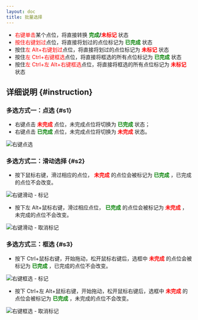 ```yaml
---
layout: doc
title: 批量选择
---
```


- <span style="color: red">右键单击</span>某个点位，将直接转换 **<span style="color: green">完成</span>/<span style="color: red">未标记</span>** 状态
- <span style="color: red">按住右键划过</span>点位，将直接将划过的点位标记为 **<span style="color: green">已完成</span>** 状态
- 按住<span style="color: red">左 Alt+右键划过</span>点位，将直接将划过的点位标记为 **<span style="color: red">未标记</span>** 状态
- 按住<span style="color: red">左 Ctrl+右键框选</span>点位，将直接将框选的所有点位标记为 **<span style="color: green">已完成</span>** 状态
- 按住<span style="color: red">左 Ctrl+左 Alt+右键框选</span>点位，将直接将框选的所有点位标记为 **<span style="color: red">未标记</span>** 状态

## **详细说明** {#instruction}

### 多选方式一：点选 {#s1}

- 右键点击 **<span style="color: red">未完成</span>** 点位，未完成点位将切换为 **<span style="color: green">已完成</span>** 状态；
- 右键点击 **<span style="color: green">已完成</span>** 点位，未完成点位将切换为 **<span style="color: red">未完成</span>** 状态。

![](/imgs/zh/manual/batch-selection/BS-01-Dot.gif '右键点选')

### 多选方式二：滑动选择 {#s2}

- 按下鼠标右键，滑过相应的点位， **<span style="color: red">未完成</span>** 的点位会被标记为 **<span style="color: green">已完成</span>** ，已完成的点位不会改变。

![](/imgs/zh/manual/batch-selection/BS-02.1-Swipe-On.gif '右键滑动 - 标记')

- 按下左 Alt+鼠标右键，滑过相应点位， **<span style="color: green">已完成</span>** 的点位会被标记为 **<span style="color: red">未完成</span>** ，未完成的点位不会改变。

![](/imgs/zh/manual/batch-selection/BS-02.2-Swipe-Off.gif '右键滑动 - 取消标记')

### 多选方式三：框选 {#s3}

- 按下 Ctrl+鼠标右键，开始拖动，松开鼠标右键后，选框中 **<span style="color: red">未完成</span>** 的点位会被标记为 **<span style="color: green">已完成</span>** ，已完成的点位不会改变。

![](/imgs/zh/manual/batch-selection/BS-03.1-Box-On.gif '右键框选 - 标记')

- 按下 Ctrl+左 Alt+鼠标右键，开始拖动，松开鼠标右键后，选框中 **<span style="color: red">未完成</span>** 的点位会被标记为 **<span style="color: green">已完成</span>** ，未完成的点位不会改变。

![](/imgs/zh/manual/batch-selection/BS-03.2-Box-Off.gif '右键框选 - 取消标记')

